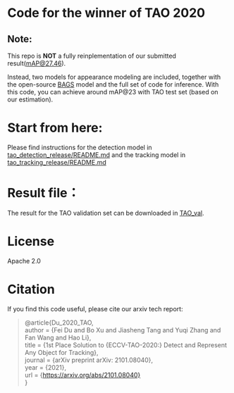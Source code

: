 # Code for the winner of TAO 2020

## Note: 

This repo is **NOT** a fully reinplementation of our submitted result([mAP@27.46](https://motchallenge.net/results/TAO_Challenge/)). 

Instead, two models for appearance modeling are included, together with the open-source [BAGS](https://github.com/FishYuLi/BalancedGroupSoftmax) model and the full set of code for inference. 
With this code, you can achieve around mAP@23 with TAO test set (based on our estimation).

# Start from here:

Please find instructions for the detection model in [tao_detection_release/README.md](tao_detection_release/README.md) and the tracking model in [tao_tracking_release/README.md](tao_tracking_release/README.md)

# Result file：

The result for the TAO validation set can be downloaded in [TAO_val](https://drive.google.com/file/d/1NGLcQ40ci2MfbJK34hq37mv9iTOXV2sh/view?usp=sharing).

# License

Apache 2.0

# Citation

If you find this code useful, please cite our arxiv tech report:

> @article{Du_2020_TAO,  
  author    = {Fei Du and
               Bo Xu and
               Jiasheng Tang and
               Yuqi Zhang and
               Fan Wang and
               Hao Li},  
  title     = {1st Place Solution to {ECCV-TAO-2020:} Detect and Represent Any Object for Tracking},  
  journal   = {arXiv preprint arXiv: 2101.08040},  
  year      = {2021},  
  url       = {https://arxiv.org/abs/2101.08040}  
}
